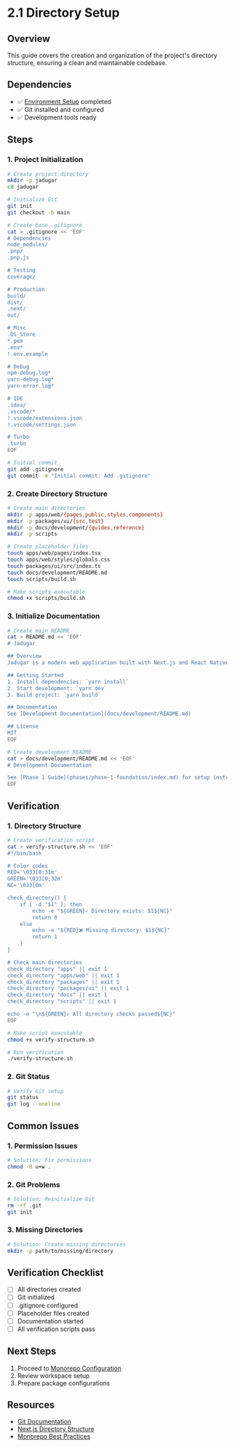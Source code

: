 # 2.1 Directory Setup

## Overview
This guide covers the creation and organization of the project's directory structure, ensuring a clean and maintainable codebase.

## Dependencies
- ✅ [Environment Setup](../1-environment/index.md) completed
- ✅ Git installed and configured
- ✅ Development tools ready

## Steps

### 1. Project Initialization
```bash
# Create project directory
mkdir -p jadugar
cd jadugar

# Initialize Git
git init
git checkout -b main

# Create base .gitignore
cat > .gitignore << 'EOF'
# Dependencies
node_modules/
.pnp/
.pnp.js

# Testing
coverage/

# Production
build/
dist/
.next/
out/

# Misc
.DS_Store
*.pem
.env*
!.env.example

# Debug
npm-debug.log*
yarn-debug.log*
yarn-error.log*

# IDE
.idea/
.vscode/*
!.vscode/extensions.json
!.vscode/settings.json

# Turbo
.turbo
EOF

# Initial commit
git add .gitignore
git commit -m "Initial commit: Add .gitignore"
```

### 2. Create Directory Structure
```bash
# Create main directories
mkdir -p apps/web/{pages,public,styles,components}
mkdir -p packages/ui/{src,test}
mkdir -p docs/development/{guides,reference}
mkdir -p scripts

# Create placeholder files
touch apps/web/pages/index.tsx
touch apps/web/styles/globals.css
touch packages/ui/src/index.ts
touch docs/development/README.md
touch scripts/build.sh

# Make scripts executable
chmod +x scripts/build.sh
```

### 3. Initialize Documentation
```bash
# Create main README
cat > README.md << 'EOF'
# Jadugar

## Overview
Jadugar is a modern web application built with Next.js and React Native Web.

## Getting Started
1. Install dependencies: `yarn install`
2. Start development: `yarn dev`
3. Build project: `yarn build`

## Documentation
See [Development Documentation](docs/development/README.md)

## License
MIT
EOF

# Create development README
cat > docs/development/README.md << 'EOF'
# Development Documentation

See [Phase 1 Guide](phases/phase-1-foundation/index.md) for setup instructions.
EOF
```

## Verification

### 1. Directory Structure
```bash
# Create verification script
cat > verify-structure.sh << 'EOF'
#!/bin/bash

# Color codes
RED='\033[0;31m'
GREEN='\033[0;32m'
NC='\033[0m'

check_directory() {
    if [ -d "$1" ]; then
        echo -e "${GREEN}✓ Directory exists: $1${NC}"
        return 0
    else
        echo -e "${RED}❌ Missing directory: $1${NC}"
        return 1
    }
}

# Check main directories
check_directory "apps" || exit 1
check_directory "apps/web" || exit 1
check_directory "packages" || exit 1
check_directory "packages/ui" || exit 1
check_directory "docs" || exit 1
check_directory "scripts" || exit 1

echo -e "\n${GREEN}✓ All directory checks passed${NC}"
EOF

# Make script executable
chmod +x verify-structure.sh

# Run verification
./verify-structure.sh
```

### 2. Git Status
```bash
# Verify Git setup
git status
git log --oneline
```

## Common Issues

### 1. Permission Issues
```bash
# Solution: Fix permissions
chmod -R u+w .
```

### 2. Git Problems
```bash
# Solution: Reinitialize Git
rm -rf .git
git init
```

### 3. Missing Directories
```bash
# Solution: Create missing directories
mkdir -p path/to/missing/directory
```

## Verification Checklist
- [ ] All directories created
- [ ] Git initialized
- [ ] .gitignore configured
- [ ] Placeholder files created
- [ ] Documentation started
- [ ] All verification scripts pass

## Next Steps
1. Proceed to [Monorepo Configuration](2-monorepo.md)
2. Review workspace setup
3. Prepare package configurations

## Resources
- [Git Documentation](https://git-scm.com/doc)
- [Next.js Directory Structure](https://nextjs.org/docs/getting-started/project-structure)
- [Monorepo Best Practices](https://turbo.build/repo/docs/handbook)

